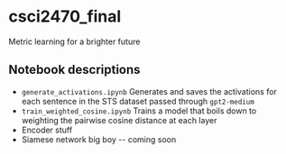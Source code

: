 # csci2470_final
Metric learning for a brighter future

## Notebook descriptions
- `generate_activations.ipynb`  Generates and saves the activations for each sentence in the STS dataset passed through `gpt2-medium`
- `train_weighted_cosine.ipynb` Trains a model that boils down to weighting the pairwise cosine distance at each layer
- Encoder stuff
- Siamese network big boy -- coming soon